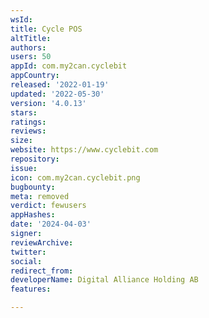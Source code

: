 ```yaml
---
wsId: 
title: Cycle POS
altTitle: 
authors: 
users: 50
appId: com.my2can.cyclebit
appCountry: 
released: '2022-01-19'
updated: '2022-05-30'
version: '4.0.13'
stars: 
ratings: 
reviews: 
size: 
website: https://www.cyclebit.com
repository: 
issue: 
icon: com.my2can.cyclebit.png
bugbounty: 
meta: removed
verdict: fewusers
appHashes: 
date: '2024-04-03'
signer: 
reviewArchive: 
twitter: 
social: 
redirect_from: 
developerName: Digital Alliance Holding AB
features: 

---
```


